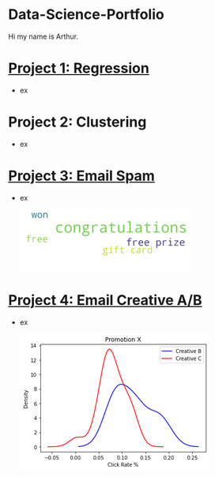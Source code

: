 # Data-Science-Portfolio
Hi my name is Arthur.

# [Project 1: Regression](https://github.com/ArthurSarkissyan/Insurance-Charges-Prediction)
- ex

# Project 2: Clustering
- ex

# [Project 3: Email Spam](https://github.com/ArthurSarkissyan/Email-Spam-Classifier-Example)
- ex

 	![](/images/spam_words.png)

# [Project 4: Email Creative A/B](https://github.com/ArthurSarkissyan/Email-Creative-T-Test-Example)
- ex

 	![](/images/email_t-test.png)
